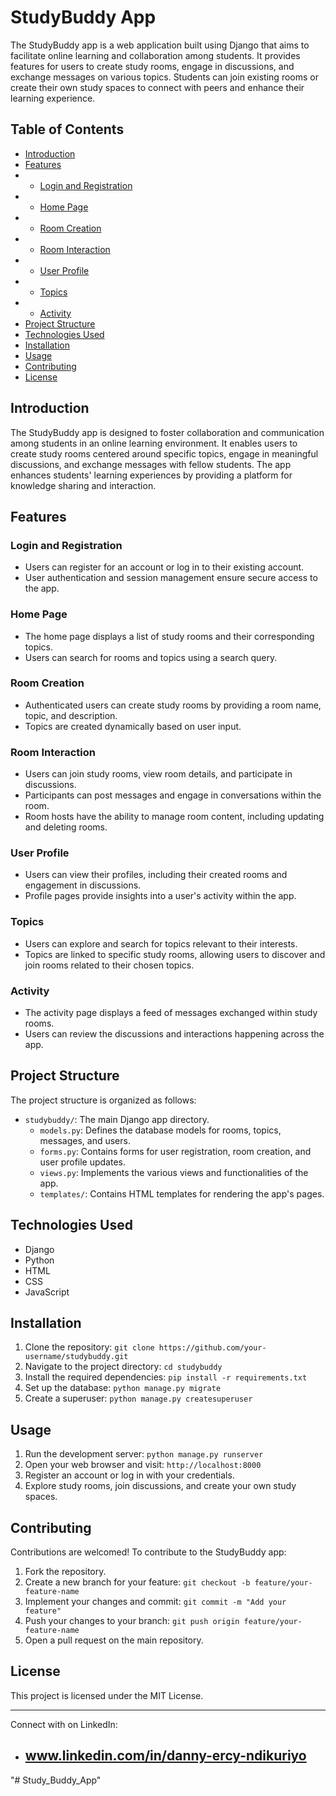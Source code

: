 # StudyBuddy App

The StudyBuddy app is a web application built using Django that aims to facilitate online learning and collaboration among students. It provides features for users to create study rooms, engage in discussions, and exchange messages on various topics. Students can join existing rooms or create their own study spaces to connect with peers and enhance their learning experience.

## Table of Contents

- [Introduction](#introduction)
- [Features](#features)
- - [Login and Registration](#login-and-registration)
- - [Home Page](#home-page)
- - [Room Creation](#room-creation)
- - [Room Interaction](#room-interaction)
- - [User Profile](#user-profile)
- - [Topics](#topics)
- - [Activity](#activity)
- [Project Structure](#project-structure)
- [Technologies Used](#technologies-used)
- [Installation](#installation)
- [Usage](#usage)
- [Contributing](#contributing)
- [License](#license)

## Introduction

The StudyBuddy app is designed to foster collaboration and communication among students in an online learning environment. It enables users to create study rooms centered around specific topics, engage in meaningful discussions, and exchange messages with fellow students. The app enhances students' learning experiences by providing a platform for knowledge sharing and interaction.

## Features

### Login and Registration

- Users can register for an account or log in to their existing account.
- User authentication and session management ensure secure access to the app.

### Home Page

- The home page displays a list of study rooms and their corresponding topics.
- Users can search for rooms and topics using a search query.

### Room Creation

- Authenticated users can create study rooms by providing a room name, topic, and description.
- Topics are created dynamically based on user input.

### Room Interaction

- Users can join study rooms, view room details, and participate in discussions.
- Participants can post messages and engage in conversations within the room.
- Room hosts have the ability to manage room content, including updating and deleting rooms.

### User Profile

- Users can view their profiles, including their created rooms and engagement in discussions.
- Profile pages provide insights into a user's activity within the app.

### Topics

- Users can explore and search for topics relevant to their interests.
- Topics are linked to specific study rooms, allowing users to discover and join rooms related to their chosen topics.

### Activity

- The activity page displays a feed of messages exchanged within study rooms.
- Users can review the discussions and interactions happening across the app.

## Project Structure

The project structure is organized as follows:

- `studybuddy/`: The main Django app directory.
  - `models.py`: Defines the database models for rooms, topics, messages, and users.
  - `forms.py`: Contains forms for user registration, room creation, and user profile updates.
  - `views.py`: Implements the various views and functionalities of the app.
  - `templates/`: Contains HTML templates for rendering the app's pages.

## Technologies Used

- Django
- Python
- HTML
- CSS
- JavaScript

## Installation

1. Clone the repository: `git clone https://github.com/your-username/studybuddy.git`
2. Navigate to the project directory: `cd studybuddy`
3. Install the required dependencies: `pip install -r requirements.txt`
4. Set up the database: `python manage.py migrate`
5. Create a superuser: `python manage.py createsuperuser`

## Usage

1. Run the development server: `python manage.py runserver`
2. Open your web browser and visit: `http://localhost:8000`
3. Register an account or log in with your credentials.
4. Explore study rooms, join discussions, and create your own study spaces.

## Contributing

Contributions are welcomed! To contribute to the StudyBuddy app:

1. Fork the repository.
2. Create a new branch for your feature: `git checkout -b feature/your-feature-name`
3. Implement your changes and commit: `git commit -m "Add your feature"`
4. Push your changes to your branch: `git push origin feature/your-feature-name`
5. Open a pull request on the main repository.

## License

This project is licensed under the MIT License.

---

 

Connect with on LinkedIn:
- ## www.linkedin.com/in/danny-ercy-ndikuriyo
"# Study_Buddy_App" 
